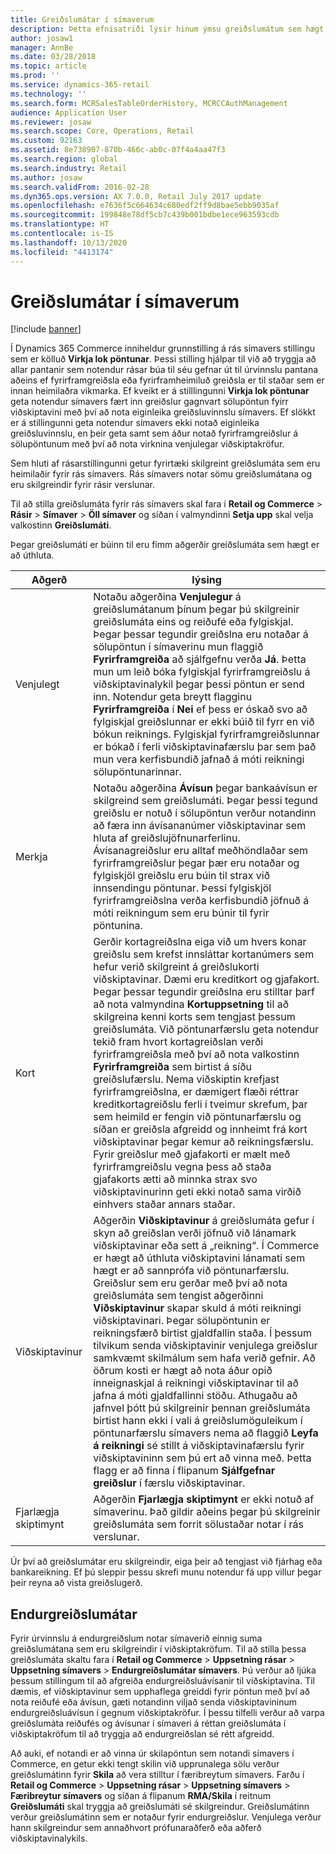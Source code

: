 ```yaml
---
title: Greiðslumátar í símaverum
description: Þetta efnisatriði lýsir hinum ýmsu greiðslumátum sem hægt er að nota í símaveri Dynamics 365 Commerce.
author: josaw1
manager: AnnBe
ms.date: 03/28/2018
ms.topic: article
ms.prod: ''
ms.service: dynamics-365-retail
ms.technology: ''
ms.search.form: MCRSalesTableOrderHistory, MCRCCAuthManagement
audience: Application User
ms.reviewer: josaw
ms.search.scope: Core, Operations, Retail
ms.custom: 92163
ms.assetid: 8e738907-870b-466c-ab0c-07f4a4aa47f3
ms.search.region: global
ms.search.industry: Retail
ms.author: josaw
ms.search.validFrom: 2016-02-28
ms.dyn365.ops.version: AX 7.0.0, Retail July 2017 update
ms.openlocfilehash: e7636f5c664634c680edf2ff9d8bae5ebb9035af
ms.sourcegitcommit: 199848e78df5cb7c439b001bdbe1ece963593cdb
ms.translationtype: HT
ms.contentlocale: is-IS
ms.lasthandoff: 10/13/2020
ms.locfileid: "4413174"
---
```

# <a name="payment-methods-in-call-centers"></a>Greiðslumátar í símaverum

[!include [banner](includes/banner.md)]

Í Dynamics 365 Commerce inniheldur grunnstilling á rás símavers stillingu sem er kölluð **Virkja lok pöntunar**. Þessi stilling hjálpar til við að tryggja að allar pantanir sem notendur rásar búa til séu gefnar út til úrvinnslu pantana aðeins ef fyrirframgreiðsla eða fyrirframheimiluð greiðsla er til staðar sem er innan heimilaðra vikmarka. Ef kveikt er á stilllingunni **Virkja lok pöntunar** geta notendur símavers fært inn greiðslur gagnvart sölupöntun fyirr viðskiptavini með því að nota eiginleika greiðsluvinnslu símavers. Ef slökkt er á stillingunni geta notendur símavers ekki notað eiginleika greiðsluvinnslu, en þeir geta samt sem áður notað fyrirframgreiðslur á sölupöntunum með því að nota virknina venjulegar viðskiptakröfur.

Sem hluti af rásarstillingunni getur fyrirtæki skilgreint greiðslumáta sem eru heimilaðir fyrir rás símavers. Rás símavers notar sömu greiðslumátana og eru skilgreindir fyrir rásir verslunar.

Til að stilla greiðslumáta fyrir rás símavers skal fara í **Retail og Commerce** \> **Rásir** \> **Símaver** \> **Öll símaver** og síðan í valmyndinni **Setja upp** skal velja valkostinn **Greiðslumáti**.

Þegar greiðslumáti er búinn til eru fimm aðgerðir greiðslumáta sem hægt er að úthluta.

| Aðgerð            | lýsing |
|---------------------|-------------|
| Venjulegt              | Notaðu aðgerðina **Venjulegur** á greiðslumátanum þínum þegar þú skilgreinir greiðslumáta eins og reiðufé eða fylgiskjal. Þegar þessar tegundir greiðslna eru notaðar á sölupöntun í símaverinu mun flaggið **Fyrirframgreiða** að sjálfgefnu verða **Já**. Þetta mun um leið bóka fylgiskjal fyrirframgreiðslu á viðskiptavinalykil þegar þessi pöntun er send inn. Notendur geta breytt flagginu **Fyrirframgreiða** í **Nei** ef þess er óskað svo að fylgiskjal greiðslunnar er ekki búið til fyrr en við bókun reiknings. Fylgiskjal fyrirframgreiðslunnar er bókað í ferli viðskiptavinafærslu þar sem það mun vera kerfisbundið jafnað á móti reikningi sölupöntunarinnar. |
| Merkja               | Notaðu aðgerðina **Ávísun** þegar bankaávísun er skilgreind sem greiðslumáti. Þegar þessi tegund greiðslu er notuð í sölupöntun verður notandinn að færa inn ávísananúmer viðskiptavinar sem hluta af greiðslujöfnunarferlinu. Ávísanagreiðslur eru alltaf meðhöndlaðar sem fyrirframgreiðslur þegar þær eru notaðar og fylgiskjöl greiðslu eru búin til strax við innsendingu pöntunar. Þessi fylgiskjöl fyrirframgreiðslna verða kerfisbundið jöfnuð á móti reikningum sem eru búnir til fyrir pöntunina. |
| Kort               | Gerðir kortagreiðslna eiga við um hvers konar greiðslu sem krefst innsláttar kortanúmers sem hefur verið skilgreint á greiðslukorti viðskiptavinar. Dæmi eru kreditkort og gjafakort. Þegar þessar tegundir greiðslna eru stilltar þarf að nota valmyndina **Kortuppsetning** til að skilgreina kenni korts sem tengjast þessum greiðslumáta. Við pöntunarfærslu geta notendur tekið fram hvort kortagreiðslan verði fyrirframgreiðsla með því að nota valkostinn **Fyrirframgreiða** sem birtist á síðu greiðslufærslu. Nema viðskiptin krefjast fyrirframgreiðslna, er dæmigert flæði réttrar kreditkortagreiðslu ferli í tveimur skrefum, þar sem heimild er fengin við pöntunarfærslu og síðan er greiðsla afgreidd og innheimt frá kort viðskiptavinar þegar kemur að reikningsfærslu. Fyrir greiðslur með gjafakorti er mælt með fyrirframgreiðslu vegna þess að staða gjafakorts ætti að minnka strax svo viðskiptavinurinn geti ekki notað sama virðið einhvers staðar annars staðar. |
| Viðskiptavinur            | Aðgerðin **Viðskiptavinur** á greiðslumáta gefur í skyn að greiðslan verði jöfnuð við lánamark viðskiptavinar eða sett á „reikning“. Í Commerce er hægt að úthluta viðskiptavini lánamati sem hægt er að sannprófa við pöntunarfærslu. Greiðslur sem eru gerðar með því að nota greiðslumáta sem tengist aðgerðinni **Viðskiptavinur** skapar skuld á móti reikningi viðskiptavinari. Þegar sölupöntunin er reikningsfærð birtist gjaldfallin staða. Í þessum tilvikum senda viðskiptavinir venjulega greiðslur samkvæmt skilmálum sem hafa verið gefnir. Að öðrum kosti er hægt að nota áður opið inneignaskjal á reikningi viðskiptavinar til að jafna á móti gjaldfallinni stöðu. Athugaðu að jafnvel þótt þú skilgreinir þennan greiðslumáta birtist hann ekki í vali á greiðslumöguleikum í pöntunarfærslu símavers nema að flaggið **Leyfa á reikningi** sé stillt á viðskiptavinafærslu fyrir viðskiptavininn sem þú ert að vinna með. Þetta flagg er að finna í flipanum **Sjálfgefnar greiðslur** í færslu viðskiptavinar. |
| Fjarlægja skiptimynt | Aðgerðin **Fjarlægja skiptimynt** er ekki notuð af símaverinu. Það gildir aðeins þegar þú skilgreinir greiðslumáta sem forrit sölustaðar notar í rás verslunar. |

Úr því að greiðslumátar eru skilgreindir, eiga þeir að tengjast við fjárhag eða bankareikning. Ef þú sleppir þessu skrefi munu notendur fá upp villur þegar þeir reyna að vista greiðslugerð.

## <a name="refund-payment-methods"></a>Endurgreiðslumátar

Fyrir úrvinnslu á endurgreiðslum notar símaverið einnig suma greiðslumátana sem eru skilgreindir í viðskiptakröfum. Til að stilla þessa greiðslumáta skaltu fara í **Retail og Commerce** \> **Uppsetning rásar** \> **Uppsetning símavers** \> **Endurgreiðslumátar símavers**. Þú verður að ljúka þessum stillingum til að afgreiða endurgreiðsluávísanir til viðskiptavina. Til dæmis, ef viðskiptavinur sem upphaflega greiddi fyrir pöntun með því að nota reiðufé eða ávísun, gæti notandinn viljað senda viðskiptavininum endurgreiðsluávísun í gegnum viðskiptakröfur. Í þessu tilfelli verður að varpa greiðslumáta reiðufés og ávísunar í símaveri á réttan greiðslumáta í viðskiptakröfum til að tryggja að endurgreiðslan sé rétt afgreidd.

Að auki, ef notandi er að vinna úr skilapöntun sem notandi símavers í Commerce, en getur ekki tengt skilin við upprunalega sölu verður greiðslumátinn fyrir **Skila** að vera stilltur í færibreytum símavers. Farðu í **Retail og Commerce** \> **Uppsetning rásar** \> **Uppsetning símavers** \> **Færibreytur símavers** og síðan á flipanum **RMA/Skila** í reitnum **Greiðslumáti** skal tryggja að greiðslumáti sé skilgreindur. Greiðslumátinn verður greiðslumátinn sem er notaður fyrir endurgreiðslur. Venjulega verður hann skilgreindur sem annaðhvort prófunaraðferð eða aðferð viðskiptavinalykils.
